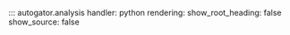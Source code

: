::: autogator.analysis
    handler: python
    rendering:
      show_root_heading: false
      show_source: false

